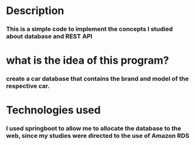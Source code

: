# Description
### This is a simple code to implement the concepts I studied about database and REST API

# what is the idea of this program?
### create a car database that contains the brand and model of the respective car.

# Technologies used
### I used springboot to allow me to allocate the database to the web, since my studies were directed to the use of Amazon RDS
